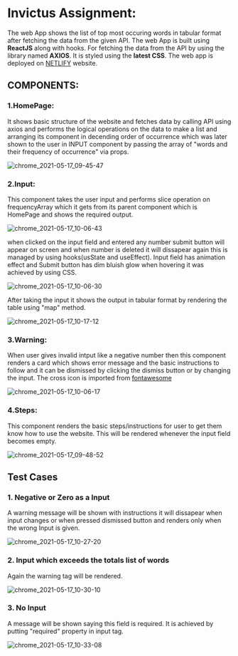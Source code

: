 # Invictus Assignment:    
The web App shows the list of top most occuring words in tabular format after fetching the data from the given API.
The web App is built using **ReactJS** along with hooks. For fetching the data from the API by using the library named **AXIOS**. It is styled using the **latest CSS**. The web app is deployed on [NETLIFY](https://focused-mccarthy-15ab84.netlify.app "Deployed site") website.

## COMPONENTS:
### 1.HomePage:
It shows basic structure of the website and fetches data by calling API using axios and performs the logical operations on the data to make a list and arranging its component in decending order of occurrence which was later shown to the user in INPUT component by passing the array of "words and their frequency of occurrence" via props.

![chrome_2021-05-17_09-45-47](https://user-images.githubusercontent.com/75972049/118432034-407b5780-b6f5-11eb-9bc2-6e43041640c6.png)

### 2.Input:
This component takes the user input and performs slice operation on frequencyArray which it gets from its parent component which is HomePage and shows the required output.

![chrome_2021-05-17_10-06-43](https://user-images.githubusercontent.com/75972049/118433040-b7b1eb00-b6f7-11eb-8850-daaf32934b87.png)

when clicked on the input field and entered any number submit button will appear on screen and when number is deleted it will dissapear again this is managed by using hooks(usState and useEffect). Input field has animation effect and Submit button has dim bluish glow when hovering it was achieved by using CSS. 

![chrome_2021-05-17_10-06-30](https://user-images.githubusercontent.com/75972049/118433217-1a0aeb80-b6f8-11eb-9aca-0b4045e7345f.png)

After taking the input it shows the output in tabular format by rendering the table using "map" method. 

![chrome_2021-05-17_10-17-12](https://user-images.githubusercontent.com/75972049/118433637-0f9d2180-b6f9-11eb-9ae6-6932c94ddc4c.png)


### 3.Warning:
When user gives invalid intput like a negative number then this component renders a card which shows error message and the basic instructions to follow and it can be dismissed by clicking the dismiss button or by changing the input.
The cross icon is imported from [fontawesome](https://fontawesome.com/icons/times?style=solid)


![chrome_2021-05-17_10-06-17](https://user-images.githubusercontent.com/75972049/118433008-a963cf00-b6f7-11eb-8a91-df8b39aebe26.png)


### 4.Steps:
This component renders the basic steps/instructions for user to get them know how to use the website. This will be rendered whenever the input field becomes empty.

![chrome_2021-05-17_09-48-52](https://user-images.githubusercontent.com/75972049/118431972-1aee4e00-b6f5-11eb-8e0e-30e3ab684e48.png)
 
 ## Test Cases
 ### 1. Negative or Zero as a Input 
 A warning message will be shown with instructions it will dissapear when input changes or when pressed dismissed button and renders only when the wrong Input is given.
 
 ![chrome_2021-05-17_10-27-20](https://user-images.githubusercontent.com/75972049/118434314-7bcc5500-b6fa-11eb-9aaf-e3426cbc25e3.png)

### 2. Input which exceeds the totals list of words 
Again the warning tag will be rendered.

![chrome_2021-05-17_10-30-10](https://user-images.githubusercontent.com/75972049/118434638-03b25f00-b6fb-11eb-9306-b85e501ced7b.png)

### 3. No Input
A message will be shown saying this field is required. It is achieved by putting "required" property in input tag.

![chrome_2021-05-17_10-33-08](https://user-images.githubusercontent.com/75972049/118434787-4b38eb00-b6fb-11eb-82d1-f093811b72ec.png)
